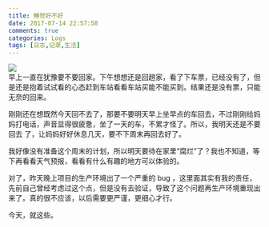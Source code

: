 ```yaml
---
title: 睡觉好不好
date: 2017-07-14 22:57:58
comments: true
categories: Logs
tags: [日志,记录,生活]
---
```

![](http://wx2.sinaimg.cn/mw690/ad108d28gy1fhdpotqzb2j20rs0d9jy5.jpg)  
早上一直在犹豫要不要回家。下午想想还是回趟家，看了下车票，已经没有了，但是还是抱着试试看的心态赶到车站看看车站买能不能买到。结果还是没有票，只能无奈的回来。  

刚刚还在想既然今天回不去了，那要不要明天早上坐早点的车回去，不过刚刚给妈妈打电话，声音显得很疲惫，坐了一天的车，不累才怪了。所以，我明天还是不要回去 了，让妈妈好好休息几天，要不下周末再回去好了。<!--more-->  

我好像没有准备这个周末的计划，所以明天要待在家里“腐烂”了？我也不知道，等下再看看天气预报，看看有什么有趣的地方可以体验的。  

对了，昨天晚上项目的生产环境出了一个严重的 bug ，这里面其实有我的责任，先前自己曾经考虑过这个点，但是没有去验证，导致了这个问题再生产环境重现出来了。真的很不应该，以后需要更严谨，更细心才行。  

今天，就这些。
